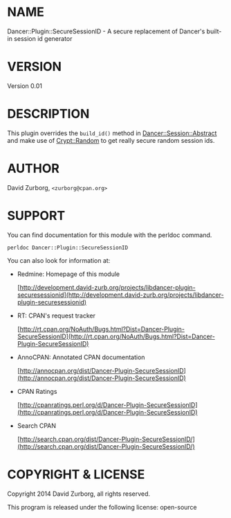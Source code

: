 # NAME

Dancer::Plugin::SecureSessionID - A secure replacement of Dancer's built-in session id generator

# VERSION

Version 0.01

# DESCRIPTION

This plugin overrides the `build_id()` method in [Dancer::Session::Abstract](https://metacpan.org/pod/Dancer::Session::Abstract) and make use of [Crypt::Random](https://metacpan.org/pod/Crypt::Random) to get really secure random session ids.

# AUTHOR

David Zurborg, `<zurborg@cpan.org>`

# SUPPORT

You can find documentation for this module with the perldoc command.

    perldoc Dancer::Plugin::SecureSessionID

You can also look for information at:

- Redmine: Homepage of this module

    [http://development.david-zurb.org/projects/libdancer-plugin-securesessionid](http://development.david-zurb.org/projects/libdancer-plugin-securesessionid)

- RT: CPAN's request tracker

    [http://rt.cpan.org/NoAuth/Bugs.html?Dist=Dancer-Plugin-SecureSessionID](http://rt.cpan.org/NoAuth/Bugs.html?Dist=Dancer-Plugin-SecureSessionID)

- AnnoCPAN: Annotated CPAN documentation

    [http://annocpan.org/dist/Dancer-Plugin-SecureSessionID](http://annocpan.org/dist/Dancer-Plugin-SecureSessionID)

- CPAN Ratings

    [http://cpanratings.perl.org/d/Dancer-Plugin-SecureSessionID](http://cpanratings.perl.org/d/Dancer-Plugin-SecureSessionID)

- Search CPAN

    [http://search.cpan.org/dist/Dancer-Plugin-SecureSessionID/](http://search.cpan.org/dist/Dancer-Plugin-SecureSessionID/)

# COPYRIGHT & LICENSE

Copyright 2014 David Zurborg, all rights reserved.

This program is released under the following license: open-source
